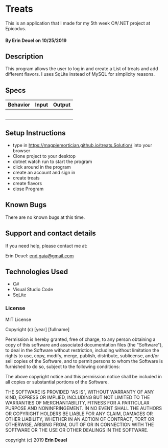 # Treats

This is an application that I made for my 5th week C#/.NET project at Epicodus.

#### By Erin Deuel on 10/25/2019

## Description

This program allows the user to log in and create a List of treats and add different flavors. I uses SqLite instead of MySQL for simplicity reasons.

## Specs

| Behavior | Input | Output |
| ------------- |:-------------:| -----:|
|  |  |  |
|  |  |  |
|  |  |  |
|  |  |  |
|  |  |  |
## Setup Instructions

* type in https://magpiemortician.github.io/treats.Solution/ into your browser
* Clone project to your desktop
* dotnet watch run to start the program
* click around in the program
* create an account and sign in
* create treats
* create flavors
* close Program


## Known Bugs

There are no known bugs at this time.

## Support and contact details

If you need help, please contact me at:

Erin Deuel: end.gaia@gmail.com

## Technologies Used

* C#
* Visual Studio Code
* SqLite

### License

MIT License

Copyright (c) [year] [fullname]

Permission is hereby granted, free of charge, to any person obtaining a copy
of this software and associated documentation files (the "Software"), to deal
in the Software without restriction, including without limitation the rights
to use, copy, modify, merge, publish, distribute, sublicense, and/or sell
copies of the Software, and to permit persons to whom the Software is
furnished to do so, subject to the following conditions:

The above copyright notice and this permission notice shall be included in all
copies or substantial portions of the Software.

THE SOFTWARE IS PROVIDED "AS IS", WITHOUT WARRANTY OF ANY KIND, EXPRESS OR
IMPLIED, INCLUDING BUT NOT LIMITED TO THE WARRANTIES OF MERCHANTABILITY,
FITNESS FOR A PARTICULAR PURPOSE AND NONINFRINGEMENT. IN NO EVENT SHALL THE
AUTHORS OR COPYRIGHT HOLDERS BE LIABLE FOR ANY CLAIM, DAMAGES OR OTHER
LIABILITY, WHETHER IN AN ACTION OF CONTRACT, TORT OR OTHERWISE, ARISING FROM,
OUT OF OR IN CONNECTION WITH THE SOFTWARE OR THE USE OR OTHER DEALINGS IN THE
SOFTWARE.

copyright (c) 2019 **Erin Deuel**
